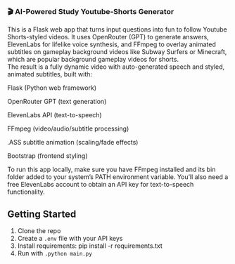 
### 🎬 AI-Powered Study Youtube-Shorts Generator

This is a Flask web app that turns input questions into fun to follow Youtube Shorts-styled videos. It uses OpenRouter (GPT) to generate answers, 
ElevenLabs for lifelike voice synthesis, and FFmpeg to overlay animated subtitles on gameplay background videos like Subway Surfers or Minecraft, which are popular background gameplay videos for shorts.  
The result is a fully dynamic video with auto-generated speech and styled, animated subtitles, built with:

Flask (Python web framework)

OpenRouter GPT (text generation)

 ElevenLabs API (text-to-speech)

FFmpeg (video/audio/subtitle processing)

.ASS subtitle animation (scaling/fade effects)

Bootstrap (frontend styling)

To run this app locally, make sure you have FFmpeg installed and its bin folder added to your system’s PATH environment variable. You’ll also need a free ElevenLabs account to obtain an API key for text-to-speech functionality.

##  Getting Started

1. Clone the repo
2. Create a `.env` file with your API keys
3. Install requirements:
   pip install -r requirements.txt
4. Run with `.python main.py`
